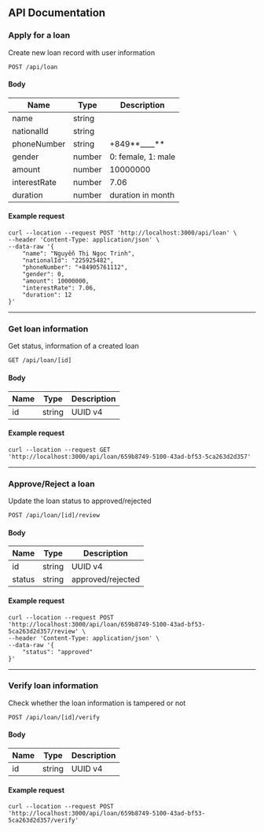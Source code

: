 ## API Documentation

### Apply for a loan

Create new loan record with user information

```
POST /api/loan
```

#### Body

| Name         | Type   | Description        |
| ------------ | ------ | ------------------ |
| name         | string |                    |
| nationalId   | string |                    |
| phoneNumber  | string | +849**\_\_\_\_**   |
| gender       | number | 0: female, 1: male |
| amount       | number | 10000000           |
| interestRate | number | 7.06               |
| duration     | number | duration in month  |

#### Example request

```
curl --location --request POST 'http://localhost:3000/api/loan' \
--header 'Content-Type: application/json' \
--data-raw '{
    "name": "Nguyễn Thị Ngọc Trinh",
    "nationalId": "225925482",
    "phoneNumber": "+84905761112",
    "gender": 0,
    "amount": 10000000,
    "interestRate": 7.06,
    "duration": 12
}'
```

---

### Get loan information

Get status, information of a created loan

```
GET /api/loan/[id]
```

#### Body

| Name | Type   | Description |
| ---- | ------ | ----------- |
| id   | string | UUID v4     |

#### Example request

```
curl --location --request GET 'http://localhost:3000/api/loan/659b8749-5100-43ad-bf53-5ca263d2d357'
```

---

### Approve/Reject a loan

Update the loan status to approved/rejected

```
POST /api/loan/[id]/review
```

#### Body

| Name   | Type   | Description       |
| ------ | ------ | ----------------- |
| id     | string | UUID v4           |
| status | string | approved/rejected |

#### Example request

```
curl --location --request POST 'http://localhost:3000/api/loan/659b8749-5100-43ad-bf53-5ca263d2d357/review' \
--header 'Content-Type: application/json' \
--data-raw '{
    "status": "approved"
}'
```

---

### Verify loan information

Check whether the loan information is tampered or not

```
POST /api/loan/[id]/verify
```

#### Body

| Name | Type   | Description |
| ---- | ------ | ----------- |
| id   | string | UUID v4     |

#### Example request

```
curl --location --request POST 'http://localhost:3000/api/loan/659b8749-5100-43ad-bf53-5ca263d2d357/verify'
```
